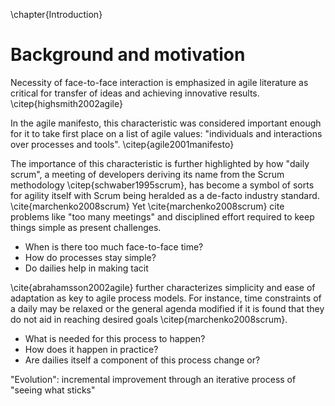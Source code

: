 
\chapter{Introduction}

# Background and motivation

Necessity of face-to-face interaction is emphasized in agile literature as critical for transfer of ideas and achieving innovative results. \citep{highsmith2002agile}

In the agile manifesto, this characteristic was considered important enough for it to take first place on a list of agile values: "individuals and interactions over processes and tools". \citep{agile2001manifesto}

The importance of this characteristic is further highlighted by how "daily scrum", a meeting of developers deriving its name from the Scrum methodology \citep{schwaber1995scrum}, has become a symbol of sorts for agility itself with Scrum being heralded as a de-facto industry standard. \cite{marchenko2008scrum} Yet \cite{marchenko2008scrum} cite problems like "too many meetings" and disciplined effort required to keep things simple as present challenges.

- When is there too much face-to-face time?
- How do processes stay simple?
- Do dailies help in making tacit

\cite{abrahamsson2002agile} further characterizes simplicity and ease of adaptation as key to agile process models. For instance, time constraints of a daily may be relaxed or the general agenda modified if it is found that they do not aid in reaching desired goals \citep{marchenko2008scrum}.

- What is needed for this process to happen?
- How does it happen in practice?
- Are dailies itself a component of this process change or?

"Evolution": incremental improvement through an iterative process of "seeing what sticks"
